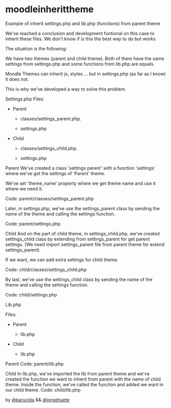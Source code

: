 # moodleinherittheme
Example of inherit settings.php and lib.php (functions) from parent theme

We've reached a conclusion and development funtional
on this case to inherit these files. 
We don't know if is this the best way to do but works

The situation is the following:

We have two themes (parent and child theme). Both of them have the same settings from settings.php and some functions from lib.php are equals.

Moodle Themes can inherit js, styles ... but in settings.php (as far as I know) it does not.

This is why we've developed a way to solve this problem. 

Settings.php
Files: 

- Parent
  - classes/settings_parent.php.

  - settings.php

- Child
  - classes/settings_child.php. 

  - settings.php


Parent
We've created a class 'settings parent' with a function 'settings' where we've got the settings of 'Parent' theme. 

We've set 'theme_name' property where we get theme name and use it where we need it.

Code: parent/classes/settings_parent.php



Later, in settings.php, we've use the settings_parent class by sending the name of the theme and calling the settings function.

Code: parent/settings.php



Child
And on the part of child theme, in settings_child.php, we've created settings_child class by extending from settings_parent for get parent settings. (We need import settings_parent file from parent theme for extend settings_parent)

If we want, we can add extra settings for child theme.

Code: child/classes/settings_child.php



By last, we've use the settings_child class by sending the name of the theme and calling the settings function.

Code: child/settings.php



Lib.php

Files: 

- Parent
  - lib.php

- Child
  - lib.php



Parent
Code: parent/lib.php



Child
In lib.php, we've imported the lib from parent theme and we've created the function we want to inherit from parent with the name of child theme. 
Inside the function, we've called the function and added we want in our child theme.
Code: child/lib.php


by [@karucida](https://github.com/karucida "karucida") && [@jorgehuete](https://github.com/jorgehuete "jorgehuete")

